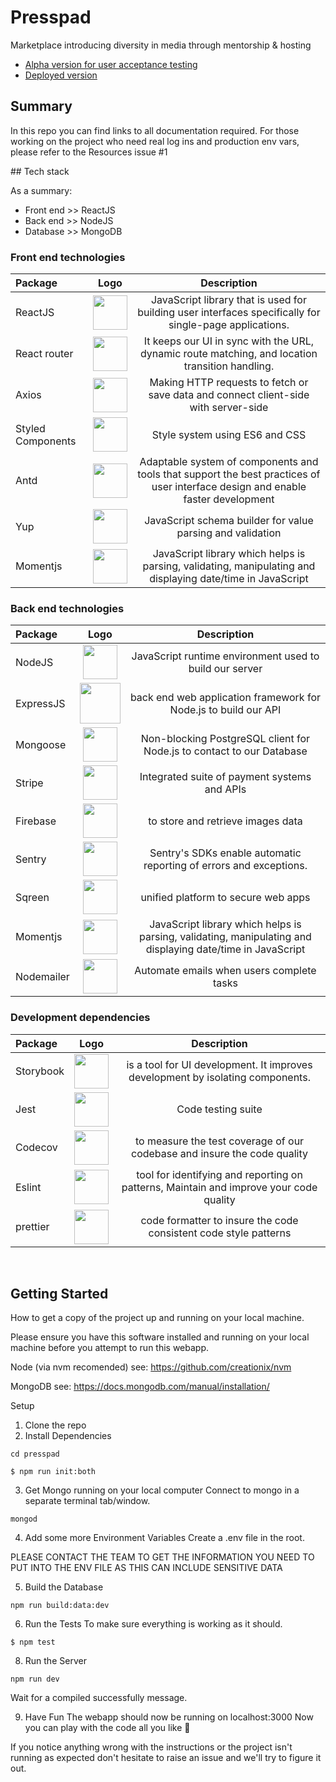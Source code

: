 # Presspad
Marketplace introducing diversity in media through mentorship &amp; hosting

- [Alpha version for user acceptance testing](https://presspad-production.herokuapp.com)
- [Deployed version](https://app.presspad.co.uk/)

## Summary
In this repo you can find links to all documentation required. For those working on the project who need real log ins and production env vars, please refer to the Resources issue #1

## Tech stack

As a summary:
- Front end >> ReactJS
- Back end >> NodeJS
- Database >> MongoDB


### Front end technologies

| Package  | Logo  | Description |
| :------------ |:---------------:| :-----:|
| ReactJS      | <img width="55" src="https://raw.githubusercontent.com/gilbarbara/logos/master/logos/react.svg"/>        |   JavaScript library that is used for building user interfaces specifically for single-page applications. |
| React router      | <img width="55" src="https://raw.githubusercontent.com/gilbarbara/logos/master/logos/react-router.svg"/>        |  It keeps our UI in sync with the URL, dynamic route matching, and location transition handling. |
| Axios     | <img width="55" src="https://user-images.githubusercontent.com/19708921/116078311-58c7fb80-a68e-11eb-8f6e-0d873aae8497.png"/>        |  Making HTTP requests to fetch or save data and connect client-side with server-side |
| Styled Components     | <img width="55" src="https://user-images.githubusercontent.com/19708921/116078185-346c1f00-a68e-11eb-9ad6-f17fd3281155.png"/>        |  Style system using ES6 and CSS |
| Antd    | <img width="55" src="https://user-images.githubusercontent.com/19708921/116078113-23bba900-a68e-11eb-840f-ed30945441f7.png"/>        |  Adaptable system of components and tools that support the best practices of user interface design and enable faster development |
| Yup     | <img width="55" src="https://theaplus.org/wp-content/uploads/2018/01/Yup-Logo.png"/>       | JavaScript schema builder for value parsing and validation |
| Momentjs      | <img width="55" src="https://raw.githubusercontent.com/gilbarbara/logos/master/logos/momentjs.svg"/>       |  JavaScript library which helps is parsing, validating, manipulating and displaying date/time in JavaScript |

### Back end technologies

| Package  | Logo  | Description |
| :------------ |:---------------:| :-----:|
| NodeJS      | <img width="55" src="https://nodejs.org/static/images/logo.svg"/>        |  JavaScript runtime environment used to build our server |
| ExpressJS      | <img width="65" src="https://www.resourcifi.com/wp-content/themes/resourcifi-child/img/express-min.png"/>        | back end web application framework for Node.js to build our API |
| Mongoose      | <img width="55" src="https://user-images.githubusercontent.com/19708921/116078368-6a110800-a68e-11eb-99f9-30bfc7189915.png"/>       |  Non-blocking PostgreSQL client for Node.js to contact to our Database |
| Stripe      | <img width="55" src="https://user-images.githubusercontent.com/19708921/116077838-d8a19600-a68d-11eb-910a-92311675c2b5.png" />       |  Integrated suite of payment systems and APIs |
| Firebase      | <img width="55" src="https://user-images.githubusercontent.com/19708921/116078415-79905100-a68e-11eb-90d1-68d34555d471.png"/>       | to store and retrieve images data |
| Sentry      | <img width="55" src="https://cdn.icon-icons.com/icons2/2622/PNG/512/brand_sentry_icon_157807.png"/>       |  Sentry's SDKs enable automatic reporting of errors and exceptions. |
| Sqreen     | <img width="55" src="https://images.g2crowd.com/uploads/product/hd_favicon/1546509776/sqreen-rasp.svg"/>       |  unified platform to secure web apps |
| Momentjs      | <img width="55" src="https://raw.githubusercontent.com/gilbarbara/logos/master/logos/momentjs.svg"/>       |  JavaScript library which helps is parsing, validating, manipulating and displaying date/time in JavaScript |
| Nodemailer      | <img width="55" src="https://user-images.githubusercontent.com/19708921/116078458-89a83080-a68e-11eb-9c5a-aad0339b2f2d.png"/>       |  Automate emails when users complete tasks |

### Development dependencies

| Package  | Logo  | Description |
| :------------ |:---------------:| :-----:|
| Storybook      | <img src="https://pbs.twimg.com/profile_images/1100804485616566273/sOct-Txm.png" width="55" height="55" /> | is a tool for UI development. It improves development by isolating components. |
| Jest      | <img src="https://user-images.githubusercontent.com/19708921/116078487-962c8900-a68e-11eb-96d7-de0f7be15d5e.png" width="55" height="55" /> | Code testing suite  |
| Codecov      | <img width="55" src="https://raw.githubusercontent.com/gilbarbara/logos/master/logos/codecov.svg"/> | to measure the test coverage of our codebase and insure the code quality |
| Eslint      | <img width="55" src="https://raw.githubusercontent.com/gilbarbara/logos/master/logos/eslint.svg"/> |  tool for identifying and reporting on patterns, Maintain and improve your code quality |
| prettier      | <img width="55" src="https://raw.githubusercontent.com/gilbarbara/logos/master/logos/prettier.svg"/> |  code formatter to insure the code consistent code style patterns   |
<br />


## Getting Started
How to get a copy of the project up and running on your local machine.

Please ensure you have this software installed and running on your local machine before you attempt to run this webapp.

Node (via nvm recomended) see: https://github.com/creationix/nvm

MongoDB see: https://docs.mongodb.com/manual/installation/

Setup
1. Clone the repo
2. Install Dependencies

```cd presspad```

```$ npm run init:both```

3. Get Mongo running on your local computer
Connect to mongo in a separate terminal tab/window.

```mongod```

4. Add some more Environment Variables
Create a .env file in the root.

PLEASE CONTACT THE TEAM TO GET THE INFORMATION YOU NEED TO PUT INTO THE ENV FILE AS THIS CAN INCLUDE SENSITIVE DATA

5. Build the Database

```npm run build:data:dev```

6. Run the Tests
To make sure everything is working as it should.

```$ npm test```

8. Run the Server

```npm run dev```

Wait for a compiled successfully message.

9. Have Fun
The webapp should now be running on localhost:3000 Now you can play with the code all you like 🎉

If you notice anything wrong with the instructions or the project isn't running as expected don't hesitate to raise an issue and we'll try to figure it out.
